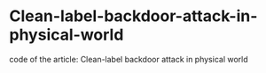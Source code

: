 # Clean-label-backdoor-attack-in-physical-world
code of the article: Clean-label backdoor attack in physical world

